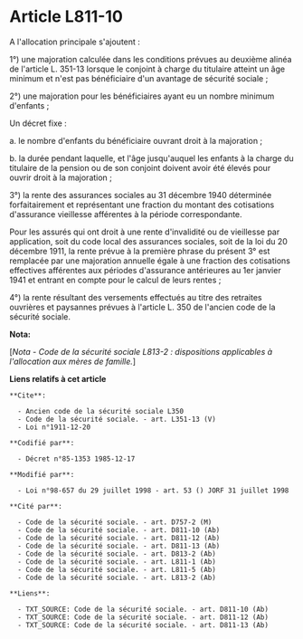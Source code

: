 # Article L811-10

A l'allocation principale s'ajoutent : 

1°) une majoration calculée dans les conditions prévues au deuxième alinéa de l'article L. 351-13 lorsque le conjoint à
charge du titulaire atteint un âge minimum et n'est pas bénéficiaire d'un avantage de sécurité sociale ; 

2°) une majoration pour les bénéficiaires ayant eu un nombre minimum d'enfants ;

Un décret fixe : 

a. le nombre d'enfants du bénéficiaire ouvrant droit à la majoration ; 

b. la durée pendant laquelle, et l'âge jusqu'auquel les enfants à la charge du titulaire de la pension ou de son conjoint
doivent avoir été élevés pour ouvrir droit à la majoration ;

3°) la rente des assurances sociales au 31 décembre 1940 déterminée forfaitairement et représentant une fraction du montant
des cotisations d'assurance vieillesse afférentes à la période correspondante. 

Pour les assurés qui ont droit à une rente d'invalidité ou de vieillesse par application, soit du code local des assurances
sociales, soit de la loi du 20 décembre 1911, la rente prévue à la première phrase du présent 3° est remplacée par une
majoration annuelle égale à une fraction des cotisations effectives afférentes aux périodes d'assurance antérieures au 1er
janvier 1941 et entrant en compte pour le calcul de leurs rentes ; 

4°) la rente résultant des versements effectués au titre des retraites ouvrières et paysannes prévues à l'article L. 350 de
l'ancien code de la sécurité sociale.

**Nota:**

[*Nota - Code de la sécurité sociale L813-2 : dispositions applicables à l'allocation aux mères de famille.*]

**Liens relatifs à cet article**

	**Cite**:

	  - Ancien code de la sécurité sociale L350
	  - Code de la sécurité sociale. - art. L351-13 (V)
	  - Loi n°1911-12-20

	**Codifié par**:

	  - Décret n°85-1353 1985-12-17

	**Modifié par**:

	  - Loi n°98-657 du 29 juillet 1998 - art. 53 () JORF 31 juillet 1998

	**Cité par**:

	  - Code de la sécurité sociale. - art. D757-2 (M)
	  - Code de la sécurité sociale. - art. D811-10 (Ab)
	  - Code de la sécurité sociale. - art. D811-12 (Ab)
	  - Code de la sécurité sociale. - art. D811-13 (Ab)
	  - Code de la sécurité sociale. - art. D813-2 (Ab)
	  - Code de la sécurité sociale. - art. L811-1 (Ab)
	  - Code de la sécurité sociale. - art. L811-5 (Ab)
	  - Code de la sécurité sociale. - art. L813-2 (Ab)

	**Liens**:

	  - TXT_SOURCE: Code de la sécurité sociale. - art. D811-10 (Ab)
	  - TXT_SOURCE: Code de la sécurité sociale. - art. D811-12 (Ab)
	  - TXT_SOURCE: Code de la sécurité sociale. - art. D811-13 (Ab)
